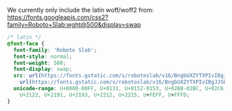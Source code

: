 We currently only include the latin woff/woff2 from: https://fonts.googleapis.com/css2?family=Roboto+Slab:wght@500&display=swap

```css
/* latin */
@font-face {
  font-family: 'Roboto Slab';
  font-style: normal;
  font-weight: 500;
  font-display: swap;
  src: url(https://fonts.gstatic.com/s/robotoslab/v16/BngbUXZYTXPIvIBgJJSb6s3BzlRRfKOFbvjovoSmb2RjV9Ku1Q.woff2) format('woff2'),
    url(https://fonts.gstatic.com/s/robotoslab/v16/BngbUXZYTXPIvIBgJJSb6s3BzlRRfKOFbvjovoSmb2RlV9Su1cai.woff) format('woff');
  unicode-range: U+0000-00FF, U+0131, U+0152-0153, U+02BB-02BC, U+02C6, U+02DA, U+02DC, U+2000-206F, U+2074, U+20AC,
    U+2122, U+2191, U+2193, U+2212, U+2215, U+FEFF, U+FFFD;
}
```
